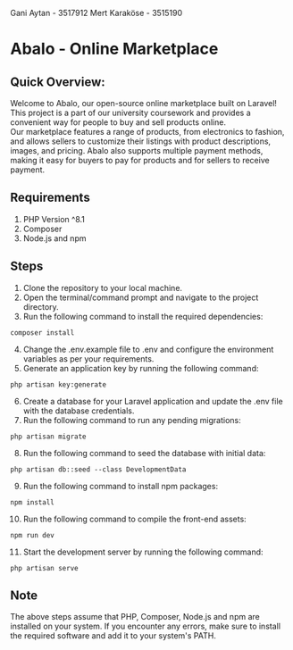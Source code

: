 Gani Aytan - 3517912
Mert Karaköse - 3515190

# Abalo - Online Marketplace

## Quick Overview:
Welcome to Abalo, our open-source online marketplace built on Laravel! This project is a part of our university coursework and provides a convenient way for people to buy and sell products online. <br>
Our marketplace features a range of products, from electronics to fashion, and allows sellers to customize their listings with product descriptions, images, and pricing. Abalo also supports multiple payment methods, making it easy for buyers to pay for products and for sellers to receive payment.

## Requirements
1. PHP Version ^8.1
2. Composer
3. Node.js and npm

## Steps
1. Clone the repository to your local machine.
2. Open the terminal/command prompt and navigate to the project directory.
3. Run the following command to install the required dependencies:
```
composer install
```
4. Change the .env.example file to .env and configure the environment variables as per your requirements.
5. Generate an application key by running the following command:
```
php artisan key:generate
```
6. Create a database for your Laravel application and update the .env file with the database credentials.
7. Run the following command to run any pending migrations:
```
php artisan migrate
```
8. Run the following command to seed the database with initial data:
```
php artisan db::seed --class DevelopmentData
```
9. Run the following command to install npm packages:
```
npm install
```
10. Run the following command to compile the front-end assets:
```
npm run dev
```
11. Start the development server by running the following command:
```
php artisan serve
```

## Note
The above steps assume that PHP, Composer, Node.js and npm are installed on your system. If you encounter any errors, make sure to install the required software and add it to your system's PATH.
